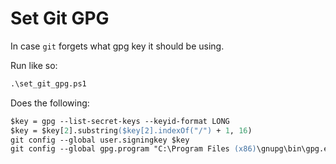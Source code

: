 # Set Git GPG

In case `git` forgets what gpg key it should be using.

Run like so:

```ps
.\set_git_gpg.ps1
```

Does the following:

```ps
$key = gpg --list-secret-keys --keyid-format LONG
$key = $key[2].substring($key[2].indexOf("/") + 1, 16)
git config --global user.signingkey $key
git config --global gpg.program "C:\Program Files (x86)\gnupg\bin\gpg.exe"
```
